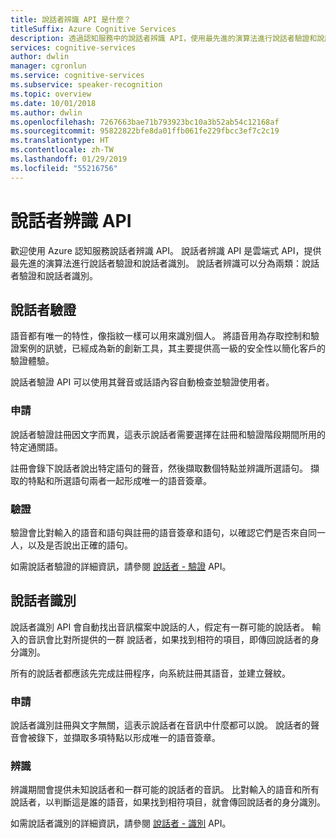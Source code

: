 ```yaml
---
title: 說話者辨識 API 是什麼？
titleSuffix: Azure Cognitive Services
description: 透過認知服務中的說話者辨識 API，使用最先進的演算法進行說話者驗證和說話者識別。
services: cognitive-services
author: dwlin
manager: cgronlun
ms.service: cognitive-services
ms.subservice: speaker-recognition
ms.topic: overview
ms.date: 10/01/2018
ms.author: dwlin
ms.openlocfilehash: 7267663bae71b793923bc10a3b52ab54c12168af
ms.sourcegitcommit: 95822822bfe8da01ffb061fe229fbcc3ef7c2c19
ms.translationtype: HT
ms.contentlocale: zh-TW
ms.lasthandoff: 01/29/2019
ms.locfileid: "55216756"
---
```

# <a name="speaker-recognition-api"></a>說話者辨識 API

歡迎使用 Azure 認知服務說話者辨識 API。 說話者辨識 API 是雲端式 API，提供最先進的演算法進行說話者驗證和說話者識別。 說話者辨識可以分為兩類：說話者驗證和說話者識別。


## <a name="speaker-verification"></a>說話者驗證

語音都有唯一的特性，像指紋一樣可以用來識別個人。  將語音用為存取控制和驗證案例的訊號，已經成為新的創新工具，其主要提供高一級的安全性以簡化客戶的驗證體驗。

說話者驗證 API 可以使用其聲音或話語內容自動檢查並驗證使用者。

### <a name="enrollment"></a>申請

說話者驗證註冊因文字而異，這表示說話者需要選擇在註冊和驗證階段期間所用的特定通關語。

註冊會錄下說話者說出特定語句的聲音，然後擷取數個特點並辨識所選語句。 擷取的特點和所選語句兩者一起形成唯一的語音簽章。

### <a name="verification"></a>驗證

驗證會比對輸入的語音和語句與註冊的語音簽章和語句，以確認它們是否來自同一人，以及是否說出正確的語句。

如需說話者驗證的詳細資訊，請參閱 [說話者 - 驗證](https://westus.dev.cognitive.microsoft.com/docs/services/563309b6778daf02acc0a508/operations/563309b7778daf06340c9652) API。

## <a name="speaker-identification"></a>說話者識別

說話者識別 API 會自動找出音訊檔案中說話的人，假定有一群可能的說話者。 輸入的音訊會比對所提供的一群 說話者，如果找到相符的項目，即傳回說話者的身分識別。

所有的說話者都應該先完成註冊程序，向系統註冊其語音，並建立聲紋。


### <a name="enrollment"></a>申請

說話者識別註冊與文字無關，這表示說話者在音訊中什麼都可以說。 說話者的聲音會被錄下，並擷取多項特點以形成唯一的語音簽章。


### <a name="recognition"></a>辨識

辨識期間會提供未知說話者和一群可能的說話者的音訊。 比對輸入的語音和所有說話者，以判斷這是誰的語音，如果找到相符項目，就會傳回說話者的身分識別。

如需說話者識別的詳細資訊，請參閱 [說話者 - 識別](https://westus.dev.cognitive.microsoft.com/docs/services/563309b6778daf02acc0a508/operations/5645c068e597ed22ec38f42e) API。
